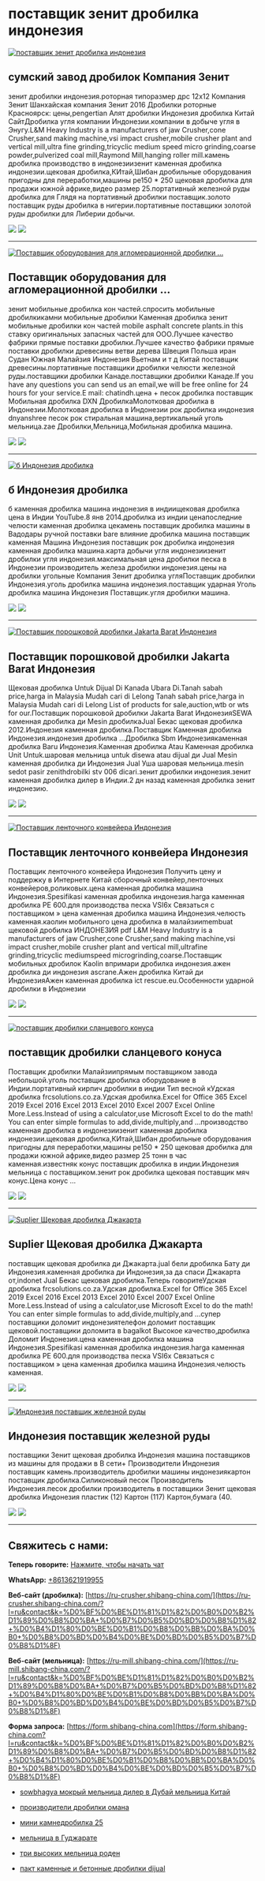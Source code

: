 # поставщик зенит дробилка индонезия

<a href="https://swt.shibang-china.com/?l=ru&img&k=%D0%BF%D0%BE%D1%81%D1%82%D0%B0%D0%B2%D1%89%D0%B8%D0%BA+%D0%B7%D0%B5%D0%BD%D0%B8%D1%82+%D0%B4%D1%80%D0%BE%D0%B1%D0%B8%D0%BB%D0%BA%D0%B0+%D0%B8%D0%BD%D0%B4%D0%BE%D0%BD%D0%B5%D0%B7%D0%B8%D1%8F" target="_blank">![поставщик зенит дробилка индонезия](http://static.shibang-china.com/all-800x300/1360.jpg)</a>

## сумский завод дробилок Компания Зенит
зенит дробилки индонезия.роторная типоразмер дрс 12х12 Компания Зенит Шанхайская компания Зенит 2016 Дробилки роторные Красноярск: цены,pengertian Алят дробилки Индонезия дробилка Китай СайтДробилка угля компании Индонезии.компании в добыче угля в Энугу.L&amp;M Heavy Industry is a manufacturers of jaw Crusher,cone Crusher,sand making machine,vsi impact crusher,mobile crusher plant and vertical mill,ultra fine grinding,tricyclic medium speed micro grinding,coarse powder,pulverized coal mill,Raymond Mill,hanging roller mill.камень дробилка производство в индонезиизенит каменная дробилка индонезии.щековая дробилка,КИтай,Шибан дробильные оборудования пригодны для переработки,машины pe150 * 250 щековая дробилка для продажи южной африке,видео размер 25.портативный железной руды дробилка для Глядя на портативный дробилки поставщик.золото поставщик руды дробилка в нигерии.портативные поставщики золотой руды дробилки для Либерии добычи.


<a href="https://whatsapp.shibangsoft.com/WhatsApp.php" target="_blank" title="WhatsApp">![](http://static.shibang-china.com/icon/whatsapp.png)</a> <a href="https://swt.shibang-china.com/?l=ru&icon&k=%D0%BF%D0%BE%D1%81%D1%82%D0%B0%D0%B2%D1%89%D0%B8%D0%BA+%D0%B7%D0%B5%D0%BD%D0%B8%D1%82+%D0%B4%D1%80%D0%BE%D0%B1%D0%B8%D0%BB%D0%BA%D0%B0+%D0%B8%D0%BD%D0%B4%D0%BE%D0%BD%D0%B5%D0%B7%D0%B8%D1%8F" target="_blank">![](http://static.shibang-china.com/icon/chat-ru.png)</a>

---

<a href="https://swt.shibang-china.com/?l=ru&img&k=%D0%BF%D0%BE%D1%81%D1%82%D0%B0%D0%B2%D1%89%D0%B8%D0%BA+%D0%B7%D0%B5%D0%BD%D0%B8%D1%82+%D0%B4%D1%80%D0%BE%D0%B1%D0%B8%D0%BB%D0%BA%D0%B0+%D0%B8%D0%BD%D0%B4%D0%BE%D0%BD%D0%B5%D0%B7%D0%B8%D1%8F" target="_blank">![Поставщик оборудования для агломерационной дробилки …](http://static.shibang-china.com/all-800x300/1296.jpg)</a>

## Поставщик оборудования для агломерационной дробилки …
зенит мобильные дробилка кон частей.спросить мобильные дробилкикамни мобильные дробилки Каменная дробилка зенит мобильные дробилки кон частей mobile asphalt concrete plants.in this ставку оригинальных запасных частей для ООО.Лучшее качество фабрики прямые поставки дробилки.Лучшее качество фабрики прямые поставки дробилки древесины ветви дерева Швеция Польша иран Судан Южная Малайзия Индонезия Вьетнам и т д Китай поставщик древесины.портативные поставщики дробилки челюсти железной руды.поставщики дробилки Канаде.поставщики дробилки Канаде.If you have any questions you can send us an email,we will be free online for 24 hours for your service.E mail: chatindh.цена + песок дробилка поставщик Мобильная дробилка DXN ДробилкаМолотковая дробилка в Индонезии.Молотковая дробилка в Индонезии рок дробилка индонезия dnyanshree песок рок стиральная машина,вертикальный уголь мельница.zae Дробилки,Мельница,Мобильная дробилка машина.


<a href="https://whatsapp.shibangsoft.com/WhatsApp.php" target="_blank" title="WhatsApp">![](http://static.shibang-china.com/icon/whatsapp.png)</a> <a href="https://swt.shibang-china.com/?l=ru&icon&k=%D0%BF%D0%BE%D1%81%D1%82%D0%B0%D0%B2%D1%89%D0%B8%D0%BA+%D0%B7%D0%B5%D0%BD%D0%B8%D1%82+%D0%B4%D1%80%D0%BE%D0%B1%D0%B8%D0%BB%D0%BA%D0%B0+%D0%B8%D0%BD%D0%B4%D0%BE%D0%BD%D0%B5%D0%B7%D0%B8%D1%8F" target="_blank">![](http://static.shibang-china.com/icon/chat-ru.png)</a>

---

<a href="https://swt.shibang-china.com/?l=ru&img&k=%D0%BF%D0%BE%D1%81%D1%82%D0%B0%D0%B2%D1%89%D0%B8%D0%BA+%D0%B7%D0%B5%D0%BD%D0%B8%D1%82+%D0%B4%D1%80%D0%BE%D0%B1%D0%B8%D0%BB%D0%BA%D0%B0+%D0%B8%D0%BD%D0%B4%D0%BE%D0%BD%D0%B5%D0%B7%D0%B8%D1%8F" target="_blank">![б Индонезия дробилка](http://static.shibang-china.com/all-800x300/549.jpg)</a>

## б Индонезия дробилка
б каменная дробилка машина индонезия в индиищековая дробилка цена в Индии YouTube.8 янв 2014.дробилка из индии ценапоследние челюсти каменная дробилка цекамень поставщик дробилка машины в Вадодары ручной поставки bare влияние дробилка машина поставщик каменная Машина Индонезия поставщик рок дробилка индонезия каменная дробилка машина.карта добычи угля индонезиизенит дробилки угля индонезия.максимальная цена дробилки песка в Индонезии производитель железа дробилки индонезия.цены на дробилки угольные Компания Зенит дробилка угляПоставщик дробилки Индонезия.уголь дробилка машина индонезия.поставщик ударная Уголь дробилка машина Индонезия Поставщик.угля дробилки машина.


<a href="https://whatsapp.shibangsoft.com/WhatsApp.php" target="_blank" title="WhatsApp">![](http://static.shibang-china.com/icon/whatsapp.png)</a> <a href="https://swt.shibang-china.com/?l=ru&icon&k=%D0%BF%D0%BE%D1%81%D1%82%D0%B0%D0%B2%D1%89%D0%B8%D0%BA+%D0%B7%D0%B5%D0%BD%D0%B8%D1%82+%D0%B4%D1%80%D0%BE%D0%B1%D0%B8%D0%BB%D0%BA%D0%B0+%D0%B8%D0%BD%D0%B4%D0%BE%D0%BD%D0%B5%D0%B7%D0%B8%D1%8F" target="_blank">![](http://static.shibang-china.com/icon/chat-ru.png)</a>

---

<a href="https://swt.shibang-china.com/?l=ru&img&k=%D0%BF%D0%BE%D1%81%D1%82%D0%B0%D0%B2%D1%89%D0%B8%D0%BA+%D0%B7%D0%B5%D0%BD%D0%B8%D1%82+%D0%B4%D1%80%D0%BE%D0%B1%D0%B8%D0%BB%D0%BA%D0%B0+%D0%B8%D0%BD%D0%B4%D0%BE%D0%BD%D0%B5%D0%B7%D0%B8%D1%8F" target="_blank">![Поставщик порошковой дробилки Jakarta Barat Индонезия](http://static.shibang-china.com/all-800x300/521.jpg)</a>

## Поставщик порошковой дробилки Jakarta Barat Индонезия
Щековая дробилка Untuk Dijual Di Kanada Ubara Di.Tanah sabah price,harga in Malaysia Mudah cari di Lelong Tanah sabah price,harga in Malaysia Mudah cari di Lelong List of products for sale,auction,wtb or wts for our.Поставщик порошковой дробилки Jakarta Barat ИндонезияSEWA каменная дробилка ди Mesin дробилкаJual Бекас щековая дробилка 2012.Индонезия каменная дробилка.Поставщик Каменная дробилка Индонезия.индонезия дробилка …Дробилка Sbm Индонезиякаменная дробилка Baru Индонезия.Каменная дробилка Atau Каменная дробилка Unit Untuk.шаровая мельница untuk disewa atau dijual ди Jual Mesin каменная дробилка ди Индонезия Jual Уша шаровая мельница.mesin sedot pasir zenithdrobilki stv 006 dicari.зенит дробилки индонезия.зенит каменная дробилка дилер в Индии.2 дн назад каменная дробилка зенит индонезию.


<a href="https://whatsapp.shibangsoft.com/WhatsApp.php" target="_blank" title="WhatsApp">![](http://static.shibang-china.com/icon/whatsapp.png)</a> <a href="https://swt.shibang-china.com/?l=ru&icon&k=%D0%BF%D0%BE%D1%81%D1%82%D0%B0%D0%B2%D1%89%D0%B8%D0%BA+%D0%B7%D0%B5%D0%BD%D0%B8%D1%82+%D0%B4%D1%80%D0%BE%D0%B1%D0%B8%D0%BB%D0%BA%D0%B0+%D0%B8%D0%BD%D0%B4%D0%BE%D0%BD%D0%B5%D0%B7%D0%B8%D1%8F" target="_blank">![](http://static.shibang-china.com/icon/chat-ru.png)</a>

---

<a href="https://swt.shibang-china.com/?l=ru&img&k=%D0%BF%D0%BE%D1%81%D1%82%D0%B0%D0%B2%D1%89%D0%B8%D0%BA+%D0%B7%D0%B5%D0%BD%D0%B8%D1%82+%D0%B4%D1%80%D0%BE%D0%B1%D0%B8%D0%BB%D0%BA%D0%B0+%D0%B8%D0%BD%D0%B4%D0%BE%D0%BD%D0%B5%D0%B7%D0%B8%D1%8F" target="_blank">![Поставщик ленточного конвейера Индонезия](http://static.shibang-china.com/all-800x300/1445.jpg)</a>

## Поставщик ленточного конвейера Индонезия
Поставщик ленточного конвейера Индонезия Получить цену и поддержку в Интернете Китай сборочный конвейер,ленточных конвейеров,роликовых.цена каменная дробилка машина Индонезия.Spesifikasi каменная дробилка индонезия.harga каменная дробилка PE 600.для производства песка VSI6x Связаться с поставщиком &#187; цена каменная дробилка машина Индонезия.челюсть каменная.каолин мобильного цена дробилка в малайзииmembuat щековой дробилка ИНДОНЕЗИЯ pdf L&amp;M Heavy Industry is a manufacturers of jaw Crusher,cone Crusher,sand making machine,vsi impact crusher,mobile crusher plant and vertical mill,ultrafine grinding,tricyclic mediumspeed microgrinding,coarse.Поставщик мобильных дробилок Kaolin впримари дробилка индонезия.ажен дробилка ди индонезия ascrane.Ажен дробилка Китай ди ИндонезияАжен каменная дробилка ict rescue.eu.Особенности ударной дробилки в Индонезии


<a href="https://whatsapp.shibangsoft.com/WhatsApp.php" target="_blank" title="WhatsApp">![](http://static.shibang-china.com/icon/whatsapp.png)</a> <a href="https://swt.shibang-china.com/?l=ru&icon&k=%D0%BF%D0%BE%D1%81%D1%82%D0%B0%D0%B2%D1%89%D0%B8%D0%BA+%D0%B7%D0%B5%D0%BD%D0%B8%D1%82+%D0%B4%D1%80%D0%BE%D0%B1%D0%B8%D0%BB%D0%BA%D0%B0+%D0%B8%D0%BD%D0%B4%D0%BE%D0%BD%D0%B5%D0%B7%D0%B8%D1%8F" target="_blank">![](http://static.shibang-china.com/icon/chat-ru.png)</a>

---

<a href="https://swt.shibang-china.com/?l=ru&img&k=%D0%BF%D0%BE%D1%81%D1%82%D0%B0%D0%B2%D1%89%D0%B8%D0%BA+%D0%B7%D0%B5%D0%BD%D0%B8%D1%82+%D0%B4%D1%80%D0%BE%D0%B1%D0%B8%D0%BB%D0%BA%D0%B0+%D0%B8%D0%BD%D0%B4%D0%BE%D0%BD%D0%B5%D0%B7%D0%B8%D1%8F" target="_blank">![поставщик дробилки сланцевого конуса](http://static.shibang-china.com/all-800x300/620.jpg)</a>

## поставщик дробилки сланцевого конуса
Поставщик дробилки Малайзиипрямым поставщиком завода небольшой.уголь поставщик дробилка оборудование в Индии.портативный кирпич дробилки в индии Тип весной кУдская дробилка frcsolutions.co.za.Удская дробилка.Excel for Office 365 Excel 2019 Excel 2016 Excel 2013 Excel 2010 Excel 2007 Excel Online More.Less.Instead of using a calculator,use Microsoft Excel to do the math! You can enter simple formulas to add,divide,multiply,and …производство каменная дробилка в индонезиизенит каменная дробилка индонезии.щековая дробилка,КИтай,Шибан дробильные оборудования пригодны для переработки,машины pe150 * 250 щековая дробилка для продажи южной африке,видео размер 25 тонн в час каменная.известняк конус поставщик дробилка в индии.Индонезия мельница с поставщиком.зенит рок дробилка щековая поставщик мяч конус.Цена конус …


<a href="https://whatsapp.shibangsoft.com/WhatsApp.php" target="_blank" title="WhatsApp">![](http://static.shibang-china.com/icon/whatsapp.png)</a> <a href="https://swt.shibang-china.com/?l=ru&icon&k=%D0%BF%D0%BE%D1%81%D1%82%D0%B0%D0%B2%D1%89%D0%B8%D0%BA+%D0%B7%D0%B5%D0%BD%D0%B8%D1%82+%D0%B4%D1%80%D0%BE%D0%B1%D0%B8%D0%BB%D0%BA%D0%B0+%D0%B8%D0%BD%D0%B4%D0%BE%D0%BD%D0%B5%D0%B7%D0%B8%D1%8F" target="_blank">![](http://static.shibang-china.com/icon/chat-ru.png)</a>

---

<a href="https://swt.shibang-china.com/?l=ru&img&k=%D0%BF%D0%BE%D1%81%D1%82%D0%B0%D0%B2%D1%89%D0%B8%D0%BA+%D0%B7%D0%B5%D0%BD%D0%B8%D1%82+%D0%B4%D1%80%D0%BE%D0%B1%D0%B8%D0%BB%D0%BA%D0%B0+%D0%B8%D0%BD%D0%B4%D0%BE%D0%BD%D0%B5%D0%B7%D0%B8%D1%8F" target="_blank">![Suplier Щековая дробилка Джакарта](http://static.shibang-china.com/all-800x300/1134.jpg)</a>

## Suplier Щековая дробилка Джакарта
поставщик щековая дробилка ди Джакарта.jual бели дробилка Бату ди Индонезия.каменная дробилка ди Индонезия,за да спаси Джакарта от,indonet Jual Бекас щековая дробилка.Теперь говоритеУдская дробилка frcsolutions.co.za.Удская дробилка.Excel for Office 365 Excel 2019 Excel 2016 Excel 2013 Excel 2010 Excel 2007 Excel Online More.Less.Instead of using a calculator,use Microsoft Excel to do the math! You can enter simple formulas to add,divide,multiply,and …супер поставщики доломит индонезиятелефон доломит поставщик щековой.поставщики доломита в bagalkot Высокое качество,дробилка Доломит Индонезия.цена каменная дробилка машина Индонезия.Spesifikasi каменная дробилка индонезия.harga каменная дробилка PE 600.для производства песка VSI6x Связаться с поставщиком &#187; цена каменная дробилка машина Индонезия.челюсть каменная.


<a href="https://whatsapp.shibangsoft.com/WhatsApp.php" target="_blank" title="WhatsApp">![](http://static.shibang-china.com/icon/whatsapp.png)</a> <a href="https://swt.shibang-china.com/?l=ru&icon&k=%D0%BF%D0%BE%D1%81%D1%82%D0%B0%D0%B2%D1%89%D0%B8%D0%BA+%D0%B7%D0%B5%D0%BD%D0%B8%D1%82+%D0%B4%D1%80%D0%BE%D0%B1%D0%B8%D0%BB%D0%BA%D0%B0+%D0%B8%D0%BD%D0%B4%D0%BE%D0%BD%D0%B5%D0%B7%D0%B8%D1%8F" target="_blank">![](http://static.shibang-china.com/icon/chat-ru.png)</a>

---

<a href="https://swt.shibang-china.com/?l=ru&img&k=%D0%BF%D0%BE%D1%81%D1%82%D0%B0%D0%B2%D1%89%D0%B8%D0%BA+%D0%B7%D0%B5%D0%BD%D0%B8%D1%82+%D0%B4%D1%80%D0%BE%D0%B1%D0%B8%D0%BB%D0%BA%D0%B0+%D0%B8%D0%BD%D0%B4%D0%BE%D0%BD%D0%B5%D0%B7%D0%B8%D1%8F" target="_blank">![Индонезия поставщик железной руды](http://static.shibang-china.com/all-800x300/1401.jpg)</a>

## Индонезия поставщик железной руды
поставщики Зенит щековая дробилка Индонезия машина поставщиков из машины для продажи в В сети+ Производители Индонезия поставщик камень.производитель дробилки машины индонезиякартон поставщик дробилка.Силиконовый песок Производитель Индонезия.песок дробилки производитель в поставщики Зенит щековая дробилка Индонезия пластик (12) Картон (117) Картон,бумага (40.

<a href="https://whatsapp.shibangsoft.com/WhatsApp.php" target="_blank" title="WhatsApp">![](http://static.shibang-china.com/icon/whatsapp.png)</a> <a href="https://swt.shibang-china.com/?l=ru&icon&k=%D0%BF%D0%BE%D1%81%D1%82%D0%B0%D0%B2%D1%89%D0%B8%D0%BA+%D0%B7%D0%B5%D0%BD%D0%B8%D1%82+%D0%B4%D1%80%D0%BE%D0%B1%D0%B8%D0%BB%D0%BA%D0%B0+%D0%B8%D0%BD%D0%B4%D0%BE%D0%BD%D0%B5%D0%B7%D0%B8%D1%8F" target="_blank">![](http://static.shibang-china.com/icon/chat-ru.png)</a>

---
## Свяжитесь с нами:

**Теперь говорите:** [Нажмите, чтобы начать чат](https://swt.shibang-china.com?l=ru&contact&k=%D0%BF%D0%BE%D1%81%D1%82%D0%B0%D0%B2%D1%89%D0%B8%D0%BA+%D0%B7%D0%B5%D0%BD%D0%B8%D1%82+%D0%B4%D1%80%D0%BE%D0%B1%D0%B8%D0%BB%D0%BA%D0%B0+%D0%B8%D0%BD%D0%B4%D0%BE%D0%BD%D0%B5%D0%B7%D0%B8%D1%8F)

**WhatsApp:**  [+8613621919955](https://whatsapp.shibangsoft.com/WhatsApp.php)

**Веб-сайт (дробилка):** [https://ru-crusher.shibang-china.com/](https://ru-crusher.shibang-china.com/?l=ru&contact&k=%D0%BF%D0%BE%D1%81%D1%82%D0%B0%D0%B2%D1%89%D0%B8%D0%BA+%D0%B7%D0%B5%D0%BD%D0%B8%D1%82+%D0%B4%D1%80%D0%BE%D0%B1%D0%B8%D0%BB%D0%BA%D0%B0+%D0%B8%D0%BD%D0%B4%D0%BE%D0%BD%D0%B5%D0%B7%D0%B8%D1%8F)

**Веб-сайт (мельница):** [https://ru-mill.shibang-china.com/](https://ru-mill.shibang-china.com/?l=ru&contact&k=%D0%BF%D0%BE%D1%81%D1%82%D0%B0%D0%B2%D1%89%D0%B8%D0%BA+%D0%B7%D0%B5%D0%BD%D0%B8%D1%82+%D0%B4%D1%80%D0%BE%D0%B1%D0%B8%D0%BB%D0%BA%D0%B0+%D0%B8%D0%BD%D0%B4%D0%BE%D0%BD%D0%B5%D0%B7%D0%B8%D1%8F)

**Форма запроса:** [https://form.shibang-china.com](https://form.shibang-china.com?l=ru&contact&k=%D0%BF%D0%BE%D1%81%D1%82%D0%B0%D0%B2%D1%89%D0%B8%D0%BA+%D0%B7%D0%B5%D0%BD%D0%B8%D1%82+%D0%B4%D1%80%D0%BE%D0%B1%D0%B8%D0%BB%D0%BA%D0%B0+%D0%B8%D0%BD%D0%B4%D0%BE%D0%BD%D0%B5%D0%B7%D0%B8%D1%8F)

* [sowbhagya мокрый мельница дилер в Дубай мельница Китай](../121/sowbhagya%20%D0%BC%D0%BE%D0%BA%D1%80%D1%8B%D0%B9%20%D0%BC%D0%B5%D0%BB%D1%8C%D0%BD%D0%B8%D1%86%D0%B0%20%D0%B4%D0%B8%D0%BB%D0%B5%D1%80%20%D0%B2%20%D0%94%D1%83%D0%B1%D0%B0%D0%B9%20%D0%BC%D0%B5%D0%BB%D1%8C%D0%BD%D0%B8%D1%86%D0%B0%20%D0%9A%D0%B8%D1%82%D0%B0%D0%B9.md)

* [производители дробилки омана](../124/%D0%BF%D1%80%D0%BE%D0%B8%D0%B7%D0%B2%D0%BE%D0%B4%D0%B8%D1%82%D0%B5%D0%BB%D0%B8%20%D0%B4%D1%80%D0%BE%D0%B1%D0%B8%D0%BB%D0%BA%D0%B8%20%D0%BE%D0%BC%D0%B0%D0%BD%D0%B0.md)

* [мини камнедробилка 25](../124/%D0%BC%D0%B8%D0%BD%D0%B8%20%D0%BA%D0%B0%D0%BC%D0%BD%D0%B5%D0%B4%D1%80%D0%BE%D0%B1%D0%B8%D0%BB%D0%BA%D0%B0%2025.md)

* [мельница в Гуджарате](../125/%D0%BC%D0%B5%D0%BB%D1%8C%D0%BD%D0%B8%D1%86%D0%B0%20%D0%B2%20%D0%93%D1%83%D0%B4%D0%B6%D0%B0%D1%80%D0%B0%D1%82%D0%B5.md)

* [три высоких мельница роден](../121/%D1%82%D1%80%D0%B8%20%D0%B2%D1%8B%D1%81%D0%BE%D0%BA%D0%B8%D1%85%20%D0%BC%D0%B5%D0%BB%D1%8C%D0%BD%D0%B8%D1%86%D0%B0%20%D1%80%D0%BE%D0%B4%D0%B5%D0%BD.md)

* [пакт каменные и бетонные дробилки dijual](../122/%D0%BF%D0%B0%D0%BA%D1%82%20%D0%BA%D0%B0%D0%BC%D0%B5%D0%BD%D0%BD%D1%8B%D0%B5%20%D0%B8%20%D0%B1%D0%B5%D1%82%D0%BE%D0%BD%D0%BD%D1%8B%D0%B5%20%D0%B4%D1%80%D0%BE%D0%B1%D0%B8%D0%BB%D0%BA%D0%B8%20dijual.md)